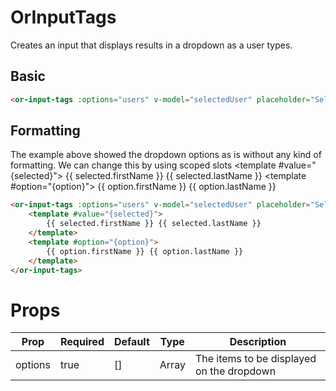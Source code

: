 # OrInputTags
Creates an input that displays results in a dropdown as a user types.

## Basic
<or-input-tags :options="users" v-model="selectedUser" placeholder="Select user"/>

```html
<or-input-tags :options="users" v-model="selectedUser" placeholder="Select user"/>
```

## Formatting
The example above showed the dropdown options as is without any kind of formatting. We can change this by using scoped slots
<or-input-tags :options="users" v-model="selectedUser" placeholder="Select user">
    <template #value="{selected}">
        {{ selected.firstName }} {{ selected.lastName }}
    </template>
    <template #option="{option}">
        {{ option.firstName }} {{ option.lastName }}
    </template>
</or-input-tags>

```html
<or-input-tags :options="users" v-model="selectedUser" placeholder="Select user">
    <template #value="{selected}">
        {{ selected.firstName }} {{ selected.lastName }}
    </template>
    <template #option="{option}">
        {{ option.firstName }} {{ option.lastName }}
    </template>
</or-input-tags>
```

<script>
import { defineComponent, ref } from 'vue';

export default defineComponent({
    setup() {
        const selectedUser = ref();

        const users = ref([
            { firstName: 'Murphy', lastName: 'Ochuba' },
            { firstName: 'John', lastName: 'Ansa' },
            { firstName: 'Endurance', lastName: 'Egbe' },
        ]);

        const selectedLanguages = ref(['Javascript', 'C#', 'Elixir'])
        const languages = ref(['Javascript', 'C#', 'Elixir'])

        return {
            selectedUser,
            users,
            selectedLanguages,
            languages
        }
    }
})
</script>

# Props
| Prop | Required | Default | Type | Description |
|--|--|--|--|--|
| options | true | [] | Array | The items to be displayed on the dropdown